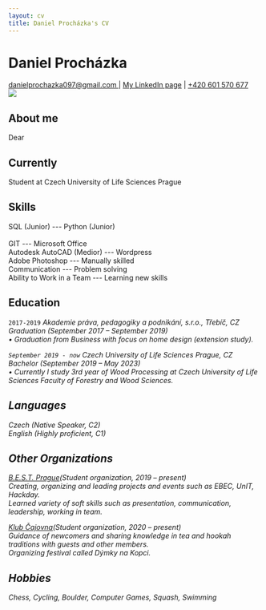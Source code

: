 ```yaml
---
layout: cv
title: Daniel Procházka's CV
---
```

# Daniel Procházka

<div id="webaddress">
<a href="danielprochazka097@gmail.com">danielprochazka097@gmail.com </a>
| <a href="https://www.linkedin.com/in/daniel-procházka-450a5722a/">My LinkedIn page</a>
    | <a href="+420 601 570 677">+420 601 570 677 </a>
</div>

<!--https://files.fm/u/ejmtmwsf9#/view/gp6hyd44h>  my photo -->
<img src="https://files.fm/f/gp6hyd44h">

## About me
Dear 

## Currently

Student at Czech University of Life Sciences Prague

## Skills 
SQL (Junior) --- Python (Junior)<br>	
GIT --- Microsoft Office<br> 
Autodesk AutoCAD (Medior) --- Wordpress<br>
Adobe Photoshop --- Manually skilled<br>
Communication --- Problem solving<br> 
Ability to Work in a Team --- Learning new skills<br> 



## Education

`2017-2019`
<i>Akademie práva, pedagogiky a podnikání, s.r.o., Třebíč, CZ
<i>Graduation (September 2017 – September 2019)<br> 
<i>•	Graduation from Business with focus on home design (extension study).

`September 2019 - now`
<i>Czech University of Life Sciences Prague, CZ
<i>Bachelor (September 2019 – May 2023)<br> 
<i>•	Currently I study 3rd year of Wood Processing at Czech University of Life Sciences Faculty of Forestry and Wood Sciences.

## Languages
Czech (Native Speaker, C2)<br> 
English (Highly proficient, C1)<br>
	

## Other Organizations


[B.E.S.T. Prague](https://bestprague.cz/)(Student organization, 2019 – present)<br> 
    Creating, organizing and leading projects and events such as EBEC, UnIT, Hackday.<br> 
    Learned variety of soft skills such as presentation, communication, leadership, working in team.<br> 

[Klub Čajovna](https://www.facebook.com/KlubCajovna)(Student organization, 2020 – present)<br> 
    Guidance of newcomers and sharing knowledge in tea and hookah traditions with guests and other members.<br> 
    Organizing festival called Dýmky na Kopci.


## Hobbies
Chess, Cycling, Boulder, Computer Games, Squash, Swimming



<!-- ### Footer

Last updated: February 03 2022 -->



